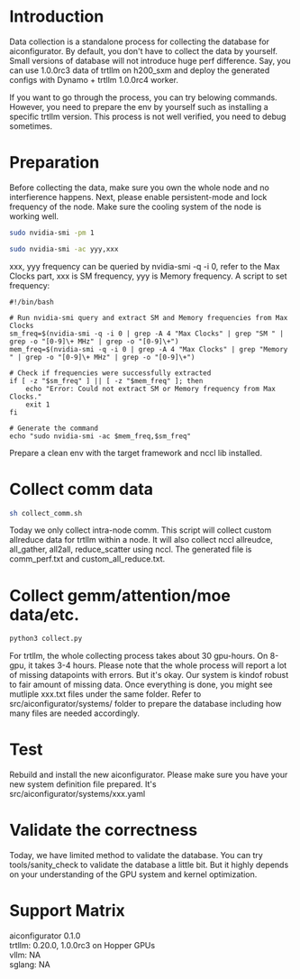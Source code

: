 <!--
SPDX-FileCopyrightText: Copyright (c) 2025 NVIDIA CORPORATION & AFFILIATES. All rights reserved.
SPDX-License-Identifier: Apache-2.0
-->
# Introduction
Data collection is a standalone process for collecting the database for aiconfigurator. By default, you don't have to collect the data by yourself.
Small versions of database will not introduce huge perf difference. Say, you can use 1.0.0rc3 data of trtllm on h200_sxm and deploy the generated 
configs with Dynamo + trtllm 1.0.0rc4 worker.

If you want to go through the process, you can try belowing commands. However, you need to prepare the env by yourself such as installing a specific trtllm version.
This process is not well verified, you need to debug sometimes.

# Preparation
Before collecting the data, make sure you own the whole node and no interfierence happens.
Next, please enable persistent-mode and lock frequency of the node. Make sure the cooling system of the node is working well.
```bash
sudo nvidia-smi -pm 1
```
```bash
sudo nvidia-smi -ac yyy,xxx
```
xxx, yyy frequency can be queried by nvidia-smi -q -i 0, refer to the Max Clocks part, xxx is SM frequency, yyy is Memory frequency.
A script to set frequency:
```
#!/bin/bash

# Run nvidia-smi query and extract SM and Memory frequencies from Max Clocks
sm_freq=$(nvidia-smi -q -i 0 | grep -A 4 "Max Clocks" | grep "SM " | grep -o "[0-9]\+ MHz" | grep -o "[0-9]\+")
mem_freq=$(nvidia-smi -q -i 0 | grep -A 4 "Max Clocks" | grep "Memory " | grep -o "[0-9]\+ MHz" | grep -o "[0-9]\+")

# Check if frequencies were successfully extracted
if [ -z "$sm_freq" ] || [ -z "$mem_freq" ]; then
    echo "Error: Could not extract SM or Memory frequency from Max Clocks."
    exit 1
fi

# Generate the command
echo "sudo nvidia-smi -ac $mem_freq,$sm_freq"
```
Prepare a clean env with the target framework and nccl lib installed.

# Collect comm data
```bash
sh collect_comm.sh
```
Today we only collect intra-node comm. This script will collect custom allreduce data for trtllm within a node.
It will also collect nccl allreudce, all_gather, all2all, reduce_scatter using nccl.
The generated file is comm_perf.txt and custom_all_reduce.txt.

# Collect gemm/attention/moe data/etc.
```bash
python3 collect.py
```
For trtllm, the whole collecting process takes about 30 gpu-hours. On 8-gpu, it takes 3-4 hours.
Please note that the whole process will report a lot of missing datapoints with errors. But it's okay. Our system is kindof robust to fair amount of missing data.
Once everything is done, you might see mutliple xxx.txt files under the same folder. Refer to src/aiconfigurator/systems/ folder to prepare the database including 
how many files are needed accordingly.

# Test
Rebuild and install the new aiconfigurator. Please make sure you have your new system definition file prepared. It's src/aiconfigurator/systems/xxx.yaml

# Validate the correctness
Today, we have limited method to validate the database. You can try tools/sanity_check to validate the database a little bit. But it highly depends on your understanding 
of the GPU system and kernel optimization.

# Support Matrix
aiconfigurator 0.1.0  
trtllm: 0.20.0, 1.0.0rc3 on Hopper GPUs  
vllm: NA  
sglang: NA  
